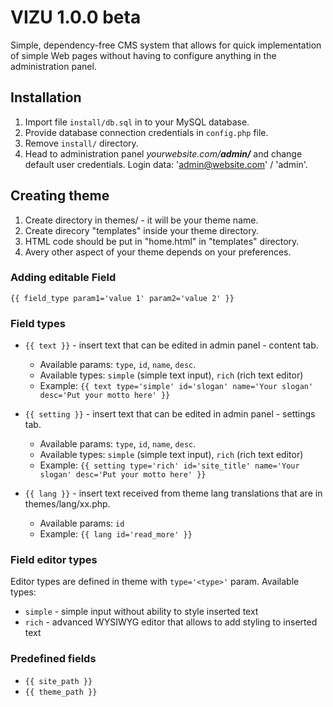 # VIZU 1.0.0 beta
Simple, dependency-free CMS system that allows for quick implementation of simple Web pages without having to configure anything in the administration panel.


## Installation
1. Import file `install/db.sql` in to your MySQL database.
2. Provide database connection credentials in `config.php` file.
3. Remove `install/` directory.
4. Head to administration panel _yourwebsite.com/**admin/**_ and change default user credentials. Login data: 'admin@website.com' / 'admin'.

## Creating theme

1. Create directory in themes/ - it will be your theme name.
2. Create direcory "templates" inside your theme directory.
3. HTML code should be put in "home.html" in "templates" directory.
4. Avery other aspect of your theme depends on your preferences.

### Adding editable Field

``{{ field_type param1='value 1' param2='value 2' }}``

### Field types

* `{{ text }}` - insert text that can be edited in admin panel - content tab.
  - Available params: `type`, `id`, `name`, `desc`.
  - Available types: `simple` (simple text input), `rich` (rich text editor)
  - Example: `{{ text type='simple' id='slogan' name='Your slogan' desc='Put your motto here' }}`

* `{{ setting }}` - insert text that can be edited in admin panel - settings tab.
  - Available params: `type`, `id`, `name`, `desc`.
  - Available types: `simple` (simple text input), `rich` (rich text editor)
  - Example: `{{ setting type='rich' id='site_title' name='Your slogan' desc='Put your motto here' }}`

* `{{ lang }}` - insert text received from theme lang translations that are in themes/lang/xx.php.
  - Available params: `id`
  - Example: `{{ lang id='read_more' }}`


### Field editor types

Editor types are defined in theme with `type='<type>'` param. Available types:
* `simple` - simple input without ability to style inserted text
* `rich` - advanced WYSIWYG editor that allows to add styling to inserted text

### Predefined fields

* `{{ site_path }}`
* `{{ theme_path }}`